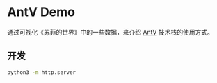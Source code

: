 # AntV Demo

通过可视化《苏菲的世界》中的一些数据，来介绍 [AntV](https://github.com/antvis) 技术栈的使用方式。

## 开发

```bash
python3 -m http.server
```
